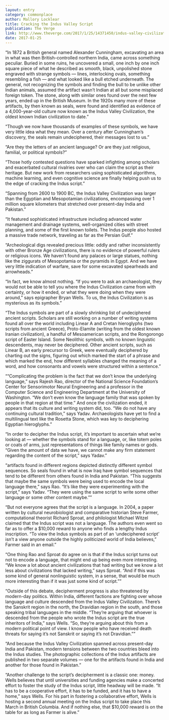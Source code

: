 ```yaml
---
layout: entry
category: commonplace
author: Mallory Locklear
title: Cracking the Indus Valley Script
publication: The Verge
link: http://www.theverge.com/2017/1/25/14371450/indus-valley-civilization-ancient-seals-symbols-language-algorithms-ai
date: 2017-01-25
---
```


“In 1872 a British general named Alexander Cunningham, excavating an area in what was then British-controlled northern India, came across something peculiar. Buried in some ruins, he uncovered a small, one inch by one inch square piece of what he described as smooth, black, unpolished stone engraved with strange symbols — lines, interlocking ovals, something resembling a fish — and what looked like a bull etched underneath. The general, not recognizing the symbols and finding the bull to be unlike other Indian animals, assumed the artifact wasn’t Indian at all but some misplaced foreign token. The stone, along with similar ones found over the next few years, ended up in the British Museum. In the 1920s many more of these artifacts, by then known as seals, were found and identified as evidence of a 4,000-year-old culture now known as the Indus Valley Civilization, the oldest known Indian civilization to date.”

“Though we now have thousands of examples of these symbols, we have very little idea what they mean. Over a century after Cunningham’s discovery, the seals remain undeciphered, their messages lost to us.”

“Are they the letters of an ancient language? Or are they just religious, familial, or political symbols?”

“Those hotly contested questions have sparked infighting among scholars and exacerbated cultural rivalries over who can claim the script as their heritage. But new work from researchers using sophisticated algorithms, machine learning, and even cognitive science are finally helping push us to the edge of cracking the Indus script.”

“Spanning from 2600 to 1900 BC, the Indus Valley Civilization was larger than the Egyptian and Mesopotamian civilizations, encompassing over 1 million square kilometers that stretched over present-day India and Pakistan.”

“It featured sophisticated infrastructure including advanced water management and drainage systems, well-organized cities with street planning, and some of the first known toilets. The Indus people also hosted a massive trade network, traveling as far as the Persian Gulf.”

“Archeological digs revealed precious little: oddly and rather inconsistently with other Bronze Age civilizations, there is no evidence of powerful rulers or religious icons. We haven’t found any palaces or large statues, nothing like the ziggurats of Mesopotamia or the pyramids in Egypt. And we have very little indication of warfare, save for some excavated spearheads and arrowheads.”

“In fact, we know almost nothing. “If you were to ask an archaeologist, they would not be able to tell you where the Indus Civilization came from with certainty, or how it ended, or what they were doing when they were around,” says epigrapher Bryan Wells. To us, the Indus Civilization is as mysterious as its symbols.”

“The Indus symbols are part of a slowly shrinking list of undeciphered ancient scripts. Scholars are still working on a number of writing systems found all over the world including Linear A and Cretan hieroglyphs (two scripts from ancient Greece), Proto-Elamite (writing from the oldest known Iranian civilization), a handful of Mesoamerican scripts, and the Rongorongo script of Easter Island. Some Neolithic symbols, with no known linguistic descendents, may never be deciphered. Other ancient scripts, such as Linear B, an early precursor to Greek, were eventually deciphered by charting out the signs, figuring out which marked the start of a phrase and which marked the end, how different syllables changed the meaning of a word, and how consonants and vowels were structured within a sentence.”

““Complicating the problem is the fact that we don’t know the underlying language,” says Rajesh Rao, director of the National Science Foundation’s Center for Sensorimotor Neural Engineering and a professor in the Computer Science and Engineering Department at the University of Washington. “We don’t even know the language family that was spoken by people in that region at that time.” And once the civilization ended, it appears that its culture and writing system did, too. “We do not have any continuing cultural tradition,” says Yadav. Archaeologists have yet to find a multilingual text like the Rosetta Stone, which was key to deciphering Egyptian hieroglyphs.”

“In order to decipher the Indus script, it’s important to ascertain what we’re looking at — whether the symbols stand for a language, or, like totem poles or coats of arms, just representations of things like family names or gods. “Given the amount of data we have, we cannot make any firm statement regarding the content of the script,” says Yadav.”

“artifacts found in different regions depicted distinctly different symbol sequences. So seals found in what is now Iraq have symbol sequences that tend to be different from others found in India and Pakistan. “This suggests that maybe the same symbols were being used to encode the local language there,” says Rao. “It’s like they were experimenting with the script,” says Yadav. “They were using the same script to write some other language or some other content maybe.””

“But not everyone agrees that the script is a language. In 2004, a paper written by cultural neurobiologist and comparative historian Steve Farmer, computational theorist Richard Sproat, and philologist Michael Witzel claimed that the Indus script was not a language. The authors even went so far as to offer a $10,000 reward to anyone who finds a lengthy Indus inscription. “To view the Indus symbols as part of an ‘undeciphered script’ isn’t a view anyone outside the highly politicized world of India believes,” Farmer said in an email.”

“One thing Rao and Sproat do agree on is that if the Indus script turns out not to encode a language, that might end up being even more interesting. “We know a lot about ancient civilizations that had writing but we know a lot less about civilizations that lacked writing,” says Sproat. “And if this was some kind of general nonlinguistic system, in a sense, that would be much more interesting than if it was just some kind of script.””

“Outside of this debate, decipherment progress is also threatened by modern-day politics. Within India, different factions are fighting over whose language and culture descended from the Indus Valley Civilization. There’s the Sanskrit region in the north, the Dravidian region in the south, and those speaking tribal languages in the middle. “They’re arguing that whoever is descended from the people who wrote the Indus script are the true inheritors of India,” says Wells. “So, they’re arguing about this from a modern political point of view. I know people who have received death threats for saying it’s not Sanskrit or saying it’s not Dravidian.””

“And because the Indus Valley Civilization spanned across present-day India and Pakistan, modern tensions between the two countries bleed into the Indus studies. The photographic collections of the Indus artifacts are published in two separate volumes — one for the artifacts found in India and another for those found in Pakistan.”

“Another challenge to the script’s decipherment is a classic one: money. Wells believes that until universities and funding agencies make a concerted effort to foster the study of the Indus script, little headway will be made. “It has to be a cooperative effort, it has to be funded, and it has to have a home,” says Wells. For his part in fostering a collaborative effort, Wells is hosting a second annual meeting on the Indus script to take place this March in British Columbia. And if nothing else, that $10,000 reward is on the table for as long as Farmer is alive.”

